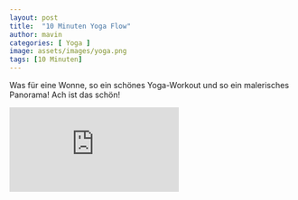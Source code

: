 ```yaml
---
layout: post
title:  "10 Minuten Yoga Flow"
author: mavin
categories: [ Yoga ]
image: assets/images/yoga.png
tags: [10 Minuten]
---
```


Was für eine Wonne, so ein schönes Yoga-Workout und so ein malerisches Panorama! Ach ist das schön!


<div class="embed-responsive embed-responsive-16by9">
  <iframe class="embed-responsive-item" src="https://www.youtube.com/embed/TSywklabhv0" frameborder="0" allow="accelerometer; autoplay; encrypted-media; gyroscope; picture-in-picture" allowfullscreen></iframe>
</div>